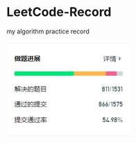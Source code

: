# LeetCode-Record
my algorithm practice record

![avatar](https://raw.githubusercontent.com/FrancsXiang/myImgBed/master/img/1.PNG)

